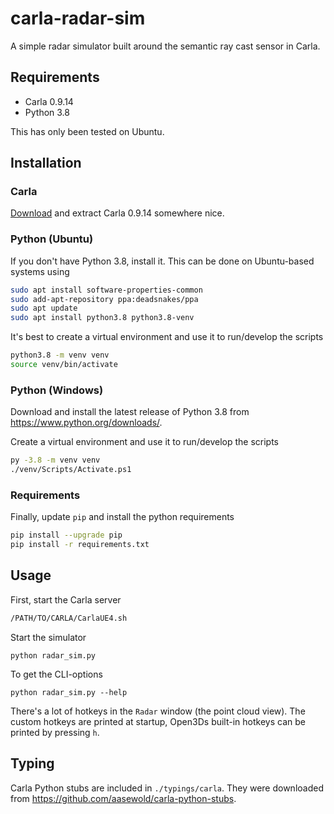 # carla-radar-sim #

A simple radar simulator built around the semantic ray cast sensor in Carla.

## Requirements

* Carla 0.9.14
* Python 3.8

This has only been tested on Ubuntu.

## Installation

### Carla

[Download](https://github.com/carla-simulator/carla/releases/tag/0.9.14) and extract Carla 0.9.14 somewhere nice.

### Python (Ubuntu)

If you don't have Python 3.8, install it. This can be done on Ubuntu-based systems using
```sh
sudo apt install software-properties-common
sudo add-apt-repository ppa:deadsnakes/ppa
sudo apt update
sudo apt install python3.8 python3.8-venv
```

It's best to create a virtual environment and use it to run/develop the scripts
```sh
python3.8 -m venv venv
source venv/bin/activate
```

### Python (Windows)

Download and install the latest release of Python 3.8 from https://www.python.org/downloads/.

Create a virtual environment and use it to run/develop the scripts
```sh
py -3.8 -m venv venv
./venv/Scripts/Activate.ps1
```

### Requirements

Finally, update `pip` and install the python requirements
```sh
pip install --upgrade pip
pip install -r requirements.txt
```

## Usage

First, start the Carla server
```sh
/PATH/TO/CARLA/CarlaUE4.sh
```

Start the simulator
```
python radar_sim.py
```
 
To get the CLI-options
```
python radar_sim.py --help
```

There's a lot of hotkeys in the `Radar` window (the point cloud view). The custom hotkeys are printed at startup, Open3Ds built-in hotkeys can be printed by pressing `h`.


## Typing
Carla Python stubs are included in `./typings/carla`. They were downloaded from https://github.com/aasewold/carla-python-stubs.